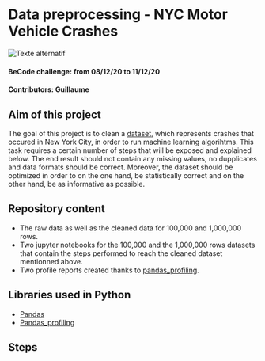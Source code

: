 # Data preprocessing - NYC Motor Vehicle Crashes

![Texte alternatif](https://media.cntraveler.com/photos/5a9d825ad363c34048b3639a/16:9/w_2560%2Cc_limit/GettyImages-640006562.jpg)

#### BeCode challenge: from 08/12/20 to 11/12/20

#### Contributors: Guillaume

## Aim of this project

The goal of this project is to clean a [dataset](https://data.cityofnewyork.us/Public-Safety/Motor-Vehicle-Collisions-Crashes/h9gi-nx95 "Title"), which represents crashes that occured in New York City, in order to run machine learning algorihtms. This task requires a certain number of steps that will be exposed and explained below.
The end result should not contain any missing values, no dupplicates and data formats should be correct. Moreover, the dataset should be optimized in order to on the one hand, be statistically correct and on the other hand, be as informative as possible.

## Repository content

- The raw data as well as the cleaned data for 100,000 and 1,000,000 rows.
- Two jupyter notebooks for the 100,000 and the 1,000,000 rows datasets that contain the steps performed to reach the cleaned dataset mentionned above.
- Two profile reports created thanks to [pandas_profiling](https://pandas-profiling.github.io/pandas-profiling/docs/master/rtd/ "Title").

## Libraries used in Python

- [Pandas](https://pandas.pydata.org/ "Title")
- [Pandas_profiling](https://pandas-profiling.github.io/pandas-profiling/docs/master/rtd/ "Title")


## Steps 




